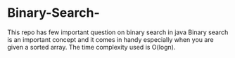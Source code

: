 # Binary-Search-
This repo has few important question on binary search in java
Binary search is an important concept and it comes in handy especially when you are given a sorted array.
The time complexity used is O(logn).
